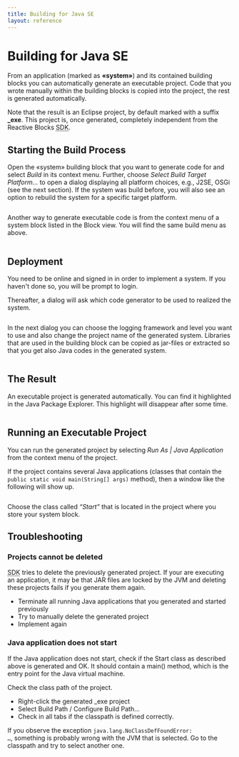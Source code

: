 ```yaml
---
title: Building for Java SE
layout: reference
---
```



<h1><a name="build_a_system" id="build_a_system">Building for Java SE</a></h1>
<div class="level1">

<p>
From an application (marked as <strong>«system»</strong>) and its contained building blocks you can automatically generate an executable project. Code that you wrote manually within the building blocks is copied into the project, the rest is generated automatically.
</p>

<p>
Note that the result is an Eclipse project, by default marked with a suffix <strong>_exe</strong>. This project is, once generated, completely independent from the Reactive Blocks <acronym title="Software Development Kit">SDK</acronym>.
</p>

</div>
<!-- SECTION "Build a System" [1-462] -->
<h2><a name="starting_the_build_process" id="starting_the_build_process">Starting the Build Process</a></h2>
<div class="level2">

<p>

Open the «system» building block that you want to generate code for and select <em>Build</em> in its context menu. Further, choose <em>Select Build Target Platform…</em> to open a dialog displaying all platform choices, e.g., J2SE, OSGi (see the next section). If the system was build before, you will also see an option to rebuild the system for a specific target platform.
</p>

<p>
<a href="/_detail/doc/build-action-context-menu.jpg?id=doc%3Aimplementing_a_system" class="media" title="doc:build-action-context-menu.jpg"><img src="/_media/doc/build-action-context-menu.jpg" class="media" alt="" /></a>
</p>

<p>
Another way to generate executable code is from the context menu of a system block listed in the Block view. You will find the same build menu as above.
</p>

<p>
<a href="/_detail/doc/build-action-2.jpg?id=doc%3Aimplementing_a_system" class="media" title="doc:build-action-2.jpg"><img src="/_media/doc/build-action-2.jpg" class="media" alt="" /></a>
</p>

</div>
<!-- SECTION "Starting the Build Process" [463-1097] -->
<h2><a name="deployment" id="deployment">Deployment</a></h2>
<div class="level2">

<p>

You need to be online and signed in in order to implement a system. If you haven&#039;t done so, you will be prompt to login.
</p>

<p>
Thereafter, a dialog will ask which code generator to be used to realized the system.
</p>

<p>
<a href="/_detail/doc/platform-selection-2.jpg?id=doc%3Aimplementing_a_system" class="media" title="doc:platform-selection-2.jpg"><img src="/_media/doc/platform-selection-2.jpg" class="media" alt="" /></a>
</p>

<p>
In the next dialog you can choose the logging framework and level you want to use and also change the project name of the generated system. Libraries that are used in the building block can be copied as jar-files or extracted so that you get also Java codes in the generated system.
</p>

<p>
<a href="/_detail/doc/build-parameter.jpg?id=doc%3Aimplementing_a_system" class="media" title="doc:build-parameter.jpg"><img src="/_media/doc/build-parameter.jpg" class="media" alt="" /></a>
</p>

</div>
<!-- SECTION "Deployment" [1098-1683] -->
<h2><a name="the_result" id="the_result">The Result</a></h2>
<div class="level2">

<p>
An executable project is generated automatically. You can find it highlighted in the Java Package Explorer. This highlight will disappear after some time.
</p>

<p>
<a href="/_detail/doc/implement-result.jpg?id=doc%3Aimplementing_a_system" class="media" title="doc:implement-result.jpg"><img src="/_media/doc/implement-result.jpg" class="media" alt="" /></a>
</p>

</div>
<!-- SECTION "The Result" [1684-1895] -->
<h2><a name="running_an_executable_project" id="running_an_executable_project">Running an Executable Project</a></h2>
<div class="level2">

<p>
You can run the generated project by selecting <em>Run As | Java Application</em> from the context menu of the project.
</p>

<p>
If the project contains several Java applications (classes that contain the <code>public static void main(String[] args)</code> method), then a window like the following will show up.
</p>

<p>
<a href="/_detail/doc/run-app.jpg?id=doc%3Aimplementing_a_system" class="media" title="doc:run-app.jpg"><img src="/_media/doc/run-app.jpg" class="media" alt="" /></a>
</p>

<p>
Choose the class called <em>“Start”</em> that is located in the project where you store your system block.
</p>

</div>
<!-- SECTION "Running an Executable Project" [1896-2355] -->
<h2><a name="troubleshooting" id="troubleshooting">Troubleshooting</a></h2>
<div class="level2">

</div>
<!-- SECTION "Troubleshooting" [2356-2384] -->
<h3><a name="projects_cannot_be_deleted" id="projects_cannot_be_deleted">Projects cannot be deleted</a></h3>
<div class="level3">

<p>
<acronym title="Software Development Kit">SDK</acronym> tries to delete the previously generated project. If your are executing an application, it may be that JAR files are locked by the JVM and deleting these projects fails if you generate them again. 
</p>
<ul>
<li class="level1"><div class="li"> Terminate all running Java applications that you generated and started previously</div>
</li>
<li class="level1"><div class="li"> Try to manually delete the generated project</div>
</li>
<li class="level1"><div class="li"> Implement again </div>
</li>
</ul>

</div>
<!-- SECTION "Projects cannot be deleted" [2385-2781] -->
<h3><a name="java_application_does_not_start" id="java_application_does_not_start">Java application does not start</a></h3>
<div class="level3">

<p>
If the Java application does not start, check if the Start class as described above is generated and OK. It should contain a main() method, which is the entry point for the Java virtual machine. 
</p>

<p>
Check the class path of the project.
</p>
<ul>
<li class="level1"><div class="li"> Right-click the generated _exe project</div>
</li>
<li class="level1"><div class="li"> Select Build Path / Configure Build Path…</div>
</li>
<li class="level1"><div class="li"> Check in all tabs if the classpath is defined correctly. </div>
</li>
</ul>

<p>

If you observe the exception
<code>java.lang.NoClassDefFoundError: …</code>,
something is probably wrong with the JVM that is selected. Go to the classpath and try to select another one.
</p>

</div>
<!-- SECTION "Java application does not start" [2782-] -->